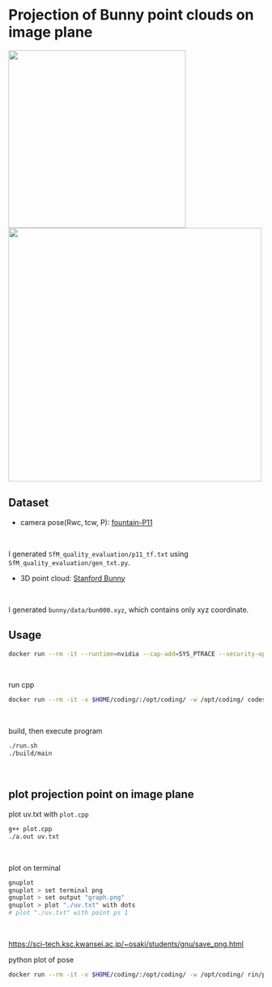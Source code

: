 # Projection of Bunny point clouds on image plane

<img src="https://user-images.githubusercontent.com/51239551/128713397-7efe6fd8-e29f-4f47-8294-96db4d9ad69e.png" width=350>
<img src="https://user-images.githubusercontent.com/51239551/128713326-49941311-d701-451f-bc8d-7d6a560cf7f3.png" width=500>

## Dataset
* camera pose(Rwc, tcw, P): [fountain-P11](https://documents.epfl.ch/groups/c/cv/cvlab-unit/www/data/multiview/denseMVS.html)
<br>

I generated `SfM_quality_evaluation/p11_tf.txt` using `SfM_quality_evaluation/gen_txt.py`.
<br>

* 3D point cloud: [Stanford Bunny](http://graphics.stanford.edu/data/3Dscanrep/)
<br>

I generated `bunny/data/bun000.xyz`, which contains only xyz coordinate.

## Usage
```bash
docker run --rm -it --runtime=nvidia --cap-add=SYS_PTRACE --security-opt="seccomp=unconfined" -v $HOME/coding/:/opt -e CUDA_DEBUGGER_SOFTWARE_PREEMPTION=1 rin/cuda:10.1-cudnn7-ubuntu18.04-opencv3.4.11-CC5.0-gdb
```
<br>

run cpp
```bash
docker run --rm -it -v $HOME/coding/:/opt/coding/ -w /opt/coding/ codesignal/opencv:v9.4.0
```
<br>


build, then execute program
```bash
./run.sh
./build/main
```
<br>

## plot projection point on image plane
plot uv.txt with `plot.cpp`
```bash
g++ plot.cpp
./a.out uv.txt
```
<br>

plot on terminal
```bash
gnuplot
gnuplot > set terminal png
gnuplot > set output "graph.png"
gnuplot > plot "./uv.txt" with dots
# plot "./uv.txt" with point ps 1
```
<br>

https://sci-tech.ksc.kwansei.ac.jp/~osaki/students/gnu/save_png.html

python plot of pose
```bash
docker run --rm -it -v $HOME/coding/:/opt/coding/ -w /opt/coding/ rin/python:opencv
```
